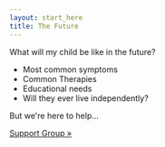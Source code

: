 ```yaml
---
layout: start_here
title: The Future
---
```


What will my child be like in the future?

 * Most common symptoms
 * Common Therapies
 * Educational needs
 * Will they ever live independently?

 But we're here to help...

<a href='support.html' class='btn btn-primary'>Support Group &raquo;</a>